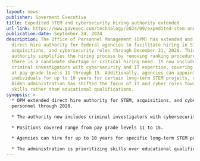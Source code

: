 ```yaml
---
layout: news
publisher: Goverment Executive
title: Expedited STEM and cybersecurity hiring authority extended
url-link: https://www.govexec.com/technology/2024/09/expedited-stem-and-cybersecurity-hiring-authority-extended/399781/
publication-date: September 24, 2024
description: The Office of Personnel Management (OPM) has extended and modified
  direct hire authority for federal agencies to facilitate hiring in STEM,
  acquisitions, and cybersecurity roles through December 31, 2028. This
  authority simplifies the hiring process by removing ranking procedures when
  there is a candidate shortage or critical hiring need. It now includes
  criminal investigators with cybersecurity and IT expertise, covering positions
  at pay grade levels 11 through 15. Additionally, agencies can appoint
  individuals for up to 10 years for certain long-term STEM projects, and the
  Biden administration has shifted the focus of IT and cyber roles towards
  skills rather than educational qualifications.
synopsis: >-
  * OPM extended direct hire authority for STEM, acquisitions, and cybersecurity
  personnel through 2028.

  * The authority now includes criminal investigators with cybersecurity and IT expertise.

  * Positions covered range from pay grade levels 11 to 15.

  * Agencies can hire for up to 10 years for specific long-term STEM projects.

  * The administration is prioritizing skills over educational qualifications for IT and cyber roles.
---
```

